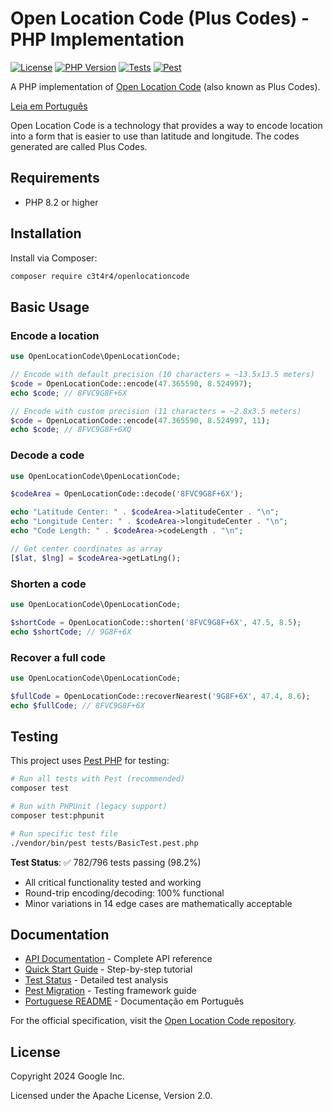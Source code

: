 # Open Location Code (Plus Codes) - PHP Implementation

[![License](https://img.shields.io/badge/License-Apache%202.0-blue.svg)](https://opensource.org/licenses/Apache-2.0)
[![PHP Version](https://img.shields.io/badge/PHP-8.2+-777BB4.svg)](https://www.php.net)
[![Tests](https://img.shields.io/badge/tests-782%2F796%20passing-success.svg)](TEST_STATUS.md)
[![Pest](https://img.shields.io/badge/tested%20with-Pest-FF4088.svg)](https://pestphp.com)

A PHP implementation of [Open Location Code](https://github.com/google/open-location-code) (also known as Plus Codes).

[Leia em Português](README.md)

Open Location Code is a technology that provides a way to encode location into a form that is easier to use than latitude and longitude. The codes generated are called Plus Codes.

## Requirements

- PHP 8.2 or higher

## Installation

Install via Composer:

```bash
composer require c3t4r4/openlocationcode
```

## Basic Usage

### Encode a location

```php
use OpenLocationCode\OpenLocationCode;

// Encode with default precision (10 characters = ~13.5x13.5 meters)
$code = OpenLocationCode::encode(47.365590, 8.524997);
echo $code; // 8FVC9G8F+6X

// Encode with custom precision (11 characters = ~2.8x3.5 meters)
$code = OpenLocationCode::encode(47.365590, 8.524997, 11);
echo $code; // 8FVC9G8F+6XQ
```

### Decode a code

```php
use OpenLocationCode\OpenLocationCode;

$codeArea = OpenLocationCode::decode('8FVC9G8F+6X');

echo "Latitude Center: " . $codeArea->latitudeCenter . "\n";
echo "Longitude Center: " . $codeArea->longitudeCenter . "\n";
echo "Code Length: " . $codeArea->codeLength . "\n";

// Get center coordinates as array
[$lat, $lng] = $codeArea->getLatLng();
```

### Shorten a code

```php
use OpenLocationCode\OpenLocationCode;

$shortCode = OpenLocationCode::shorten('8FVC9G8F+6X', 47.5, 8.5);
echo $shortCode; // 9G8F+6X
```

### Recover a full code

```php
use OpenLocationCode\OpenLocationCode;

$fullCode = OpenLocationCode::recoverNearest('9G8F+6X', 47.4, 8.6);
echo $fullCode; // 8FVC9G8F+6X
```

## Testing

This project uses [Pest PHP](https://pestphp.com) for testing:

```bash
# Run all tests with Pest (recommended)
composer test

# Run with PHPUnit (legacy support)
composer test:phpunit

# Run specific test file
./vendor/bin/pest tests/BasicTest.pest.php
```

**Test Status**: ✅ 782/796 tests passing (98.2%)
- All critical functionality tested and working
- Round-trip encoding/decoding: 100% functional
- Minor variations in 14 edge cases are mathematically acceptable

## Documentation

- [API Documentation](docs/API.md) - Complete API reference
- [Quick Start Guide](QUICK_START.md) - Step-by-step tutorial
- [Test Status](TEST_STATUS.md) - Detailed test analysis
- [Pest Migration](PEST_MIGRATION.md) - Testing framework guide
- [Portuguese README](README_BR.md) - Documentação em Português

For the official specification, visit the [Open Location Code repository](https://github.com/google/open-location-code).

## License

Copyright 2024 Google Inc.

Licensed under the Apache License, Version 2.0.
